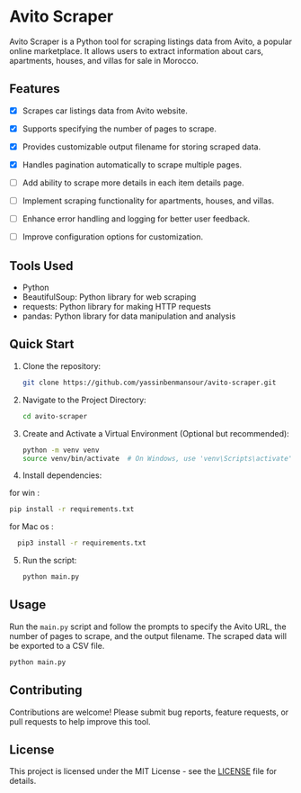 # Avito Scraper

Avito Scraper is a Python tool for scraping listings data from Avito, a popular online marketplace. It allows users to extract information about cars, apartments, houses, and villas for sale in Morocco.

## Features

- [x] Scrapes car listings data from Avito website.
- [x] Supports specifying the number of pages to scrape.
- [x] Provides customizable output filename for storing scraped data.
- [x] Handles pagination automatically to scrape multiple pages.

- [ ] Add ability to scrape more details in each item details page.
- [ ] Implement scraping functionality for apartments, houses, and villas.
- [ ] Enhance error handling and logging for better user feedback.
- [ ] Improve configuration options for customization.

## Tools Used

- Python
- BeautifulSoup: Python library for web scraping
- requests: Python library for making HTTP requests
- pandas: Python library for data manipulation and analysis

## Quick Start

1. Clone the repository:

   ```bash
   git clone https://github.com/yassinbenmansour/avito-scraper.git

2. Navigate to the Project Directory:

   ```bash
   cd avito-scraper
   ```

3. Create and Activate a Virtual Environment (Optional but recommended):

   ```bash
   python -m venv venv
   source venv/bin/activate  # On Windows, use 'venv\Scripts\activate'
   ```

4. Install dependencies:

for win : 
   ```bash
   pip install -r requirements.txt
   ```
for Mac os :
 ```bash
   pip3 install -r requirements.txt
   ```


5. Run the script:

   ```bash
   python main.py
   ```

## Usage

Run the `main.py` script and follow the prompts to specify the Avito URL, the number of pages to scrape, and the output filename. The scraped data will be exported to a CSV file.

```bash
python main.py
```

## Contributing

Contributions are welcome! Please submit bug reports, feature requests, or pull requests to help improve this tool.

## License

This project is licensed under the MIT License - see the [LICENSE](LICENSE) file for details.
